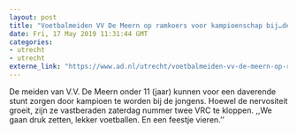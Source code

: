 ```yaml
---
layout: post
title: "Voetbalmeiden VV De Meern op ramkoers voor kampioenschap bij…de jongens!"
date: Fri, 17 May 2019 11:31:44 GMT
categories: 
- utrecht 
- utrecht 
externe_link: "https://www.ad.nl/utrecht/voetbalmeiden-vv-de-meern-op-ramkoers-voor-kampioenschap-bij-de-jongens~acd26395/"
---
```


De meiden van V.V. De Meern onder 11 (jaar) kunnen voor een daverende stunt zorgen door kampioen te worden bij de jongens. Hoewel de nervositeit groeit, zijn ze vastberaden zaterdag nummer twee VRC te kloppen. ,,We gaan druk zetten, lekker voetballen. En een feestje vieren.’’

